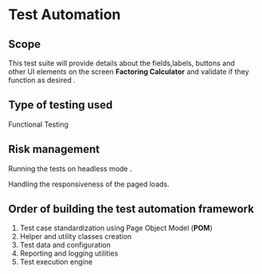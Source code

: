 # Test Automation

## Scope

This test suite will provide details about the fields,labels, buttons and <br>
other UI elements on the screen **Factoring Calculator** and validate if they function as desired .


## Type of testing used

Functional Testing


## Risk management

Running the tests on headless mode .

Handling the responsiveness of the paged loads.



## Order of building the test automation framework

1. Test case standardization using Page Object Model (**POM**) 
2. Helper and utility classes creation 
3. Test data and configuration
4. Reporting and logging utilities
5. Test execution engine

